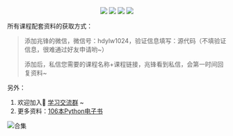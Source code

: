 <div align="center">
    <a href="https://github.com/zhaofeng092/python_auto_office"> <img src="https://badgen.net/badge/Github/%E7%A8%8B%E5%BA%8F%E5%91%98?icon=github&color=red"></a>
    <a href="http://t.cn/A6Gkrbzw"> <img src="https://badgen.net/badge/follow/%E5%85%AC%E4%BC%97%E5%8F%B7?icon=rss&color=green"></a>
    <a href="https://space.bilibili.com/259649365"> <img src="https://badgen.net/badge/pick/B%E7%AB%99?icon=dependabot&color=blue"></a>
    <a href="https://mp.weixin.qq.com/s/CadAaJUTUlXmTxJAjFUfPQ"> <img src="https://badgen.net/badge/join/%E4%BA%A4%E6%B5%81%E7%BE%A4?icon=atom&color=yellow"></a>
</div>


所有课程配套资料的获取方式：

>  添加兆锋的微信，微信号：hdylw1024，验证信息填写：源代码（不填验证信息，很难通过好友申请哟~）
>
> 添加后，私信您需要的课程名称+课程链接，兆锋看到私信，会第一时间回复资料~

另外：

1. 欢迎加入🚸 [学习交流群](https://mp.weixin.qq.com/s/oLSUxE1RwTFK5iJFb-jFgQ) ~
2. 更多资料：[106本Python电子书](https://mp.weixin.qq.com/s/Wa27Or7SaChF5rCw7LLdVg)



![合集](https://img-blog.csdnimg.cn/20210303170458567.jpg?x-oss-process=image/watermark,type_ZmFuZ3poZW5naGVpdGk,shadow_10,text_aHR0cHM6Ly9ibG9nLmNzZG4ubmV0L3dlaXhpbl80MjMyMTUxNw==,size_16,color_FFFFFF,t_70#pic_center)
